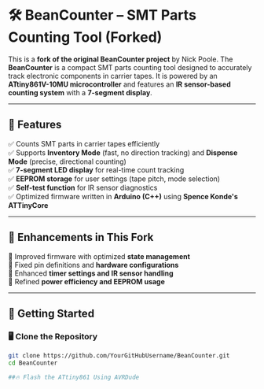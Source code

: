 # 🛠 BeanCounter – SMT Parts Counting Tool (Forked)

This is a **fork of the original BeanCounter project** by Nick Poole. The **BeanCounter** is a compact SMT parts counting tool designed to accurately track electronic components in carrier tapes. It is powered by an **ATtiny861V-10MU microcontroller** and features an **IR sensor-based counting system** with a **7-segment display**.

---

## 🚀 Features
✅ Counts SMT parts in carrier tapes efficiently  
✅ Supports **Inventory Mode** (fast, no direction tracking) and **Dispense Mode** (precise, directional counting)  
✅ **7-segment LED display** for real-time count tracking  
✅ **EEPROM storage** for user settings (tape pitch, mode selection)  
✅ **Self-test function** for IR sensor diagnostics  
✅ Optimized firmware written in **Arduino (C++)** using **Spence Konde's ATTinyCore**  

---

## 🔧 Enhancements in This Fork
🚀 Improved firmware with optimized **state management**  
🚀 Fixed pin definitions and **hardware configurations**  
🚀 Enhanced **timer settings and IR sensor handling**  
🚀 Refined **power efficiency and EEPROM usage**  

---

## 📂 Getting Started
### 🖥️ Clone the Repository
```sh
git clone https://github.com/YourGitHubUsername/BeanCounter.git
cd BeanCounter

##🔥 Flash the ATtiny861 Using AVRDude

